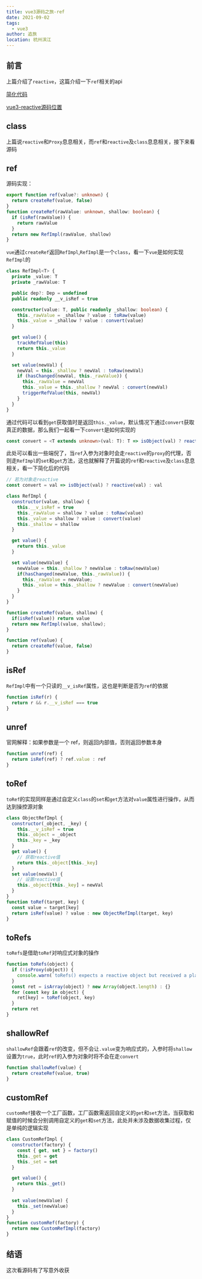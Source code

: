 ```yaml
---
title: vue3源码之旅-ref
date: 2021-09-02
tags: 
  - vue3
author: 追旅
location: 杭州滨江
---
```


## 前言

上篇介绍了```reactive```，这篇介绍一下```ref```相关的api

[简化代码](https://github.com/xwei111/customVue3)

[vue3-reactive源码位置](https://github.com/vuejs/vue-next/blob/master/packages/reactivity/src/ref.ts)

## class

上篇说```reactive```和```Proxy```息息相关，而```ref```和```reactive```及```class```息息相关，接下来看源码

## ref

源码实现：

```ts
export function ref(value?: unknown) {
  return createRef(value, false)
}
function createRef(rawValue: unknown, shallow: boolean) {
  if (isRef(rawValue)) {
    return rawValue
  }
  return new RefImpl(rawValue, shallow)
}
```

```vue```通过```createRef```返回```RefImpl```,```RefImpl```是一个```class```，看一下```vue```是如何实现```RefImpl```的

```ts
class RefImpl<T> {
  private _value: T
  private _rawValue: T

  public dep?: Dep = undefined
  public readonly __v_isRef = true

  constructor(value: T, public readonly _shallow: boolean) {
    this._rawValue = _shallow ? value : toRaw(value)
    this._value = _shallow ? value : convert(value)
  }

  get value() {
    trackRefValue(this)
    return this._value
  }

  set value(newVal) {
    newVal = this._shallow ? newVal : toRaw(newVal)
    if (hasChanged(newVal, this._rawValue)) {
      this._rawValue = newVal
      this._value = this._shallow ? newVal : convert(newVal)
      triggerRefValue(this, newVal)
    }
  }
}
```

通过代码可以看到```get```获取值时是返回```this._value```，默认情况下通过```convert```获取真正的数据，那么我们一起看一下```convert```是如何实现的

```ts
const convert = <T extends unknown>(val: T): T => isObject(val) ? reactive(val) : val
```

此处可以看出一些端倪了，当```ref```入参为对象时会走```reactive```的```proxy```的代理，否则走```RefImpl```的```set```和```get```方法，这也就解释了开篇说的```ref```和```reactive```及```class```息息相关，看一下简化后的代码

```js
// 若为对象走reactive
const convert = val => isObject(val) ? reactive(val) : val

class RefImpl {
  constructor(value, shallow) {
    this.__v_isRef = true
    this._rawValue = shallow ? value : toRaw(value)
    this._value = shallow ? value : convert(value)
    this._shallow = shallow
  }

  get value() {
    return this._value
  }

  set value(newValue) {
    newValue = this._shallow ? newValue : toRaw(newValue)
    if(hasChanged(newValue, this._rawValue)) {
      this._rawValue = newValue;
      this._value = this._shallow ? newValue : convert(newValue)
    }
  }
}

function createRef(value, shallow) {
  if(isRef(value)) return value
  return new RefImpl(value, shallow);
}

function ref(value) {
  return createRef(value, false)
}
```

## isRef

```RefImpl```中有一个只读的```__v_isRef```属性，这也是判断是否为```ref```的依据

```js
function isRef(r) {
  return r && r.__v_isRef === true
}
```

## unref

官网解释：如果参数是一个 ref，则返回内部值，否则返回参数本身

```js
function unref(ref) {
  return isRef(ref) ? ref.value : ref
}
```

## toRef

```toRef```的实现同样是通过自定义```class```的```set```和```get```方法对```value```属性进行操作，从而达到操控源对象

```js
class ObjectRefImpl {
  constructor(_object, _key) {
    this.__v_isRef = true
    this._object = _object
    this._key = _key
  }
  get value() {
    // 获取reactive值
    return this._object[this._key]
  }
  set value(newVal) {
    // 设置reactive值
    this._object[this._key] = newVal
  }
}
function toRef(target, key) {
  const value = target[key]
  return isRef(value) ? value : new ObjectRefImpl(target, key)
}
```

## toRefs

```toRefs```是借助```toRef```对响应式对象的操作

```js
function toRefs(object) {
  if (!isProxy(object)) {
    console.warn(`toRefs() expects a reactive object but received a plain one.`)
  }
  const ret = isArray(object) ? new Array(object.length) : {}
  for (const key in object) {
    ret[key] = toRef(object, key)
  }
  return ret
}
```

## shallowRef

```shallowRef```会跟着```ref```的改变，但不会让```.value```变为响应式的，入参时将```shallow```设置为```true```，此时```ref```的入参为对象时将不会在走```convert```

```js
function shallowRef(value) {
  return createRef(value, true)
}
```

## customRef

```customRef```接收一个工厂函数，工厂函数需返回自定义的```get```和```set```方法，当获取和赋值的时候会分别调用自定义的```get```和```set```方法，此处并未涉及数据收集过程，仅是单纯的逻辑实现

```js
class CustomRefImpl {
  constructor(factory) {
    const { get, set } = factory()
    this._get = get
    this._set = set
  }

  get value() {
    return this._get()
  }
  
  set value(newValue) {
    this._set(newValue)
  }
}
function customRef(factory) {
  return new CustomRefImpl(factory)
}
```


## 结语

这次看源码有了写意外收获

